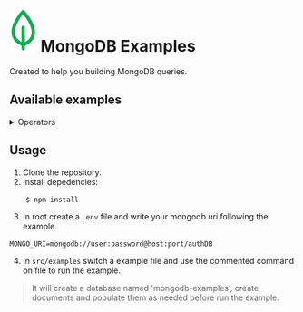 # ![Logo](public/leaf.svg) MongoDB Examples
Created to help you building MongoDB queries.

## Available examples
<details>
<summary>Operators</summary>
### Query and Projection

- `$eq | $ne`: Equal | Not Equal
- `$in | $nin`: Selects the documents whose field holds an array that contains at least one element that matches a value in the specified array
- `$gt | $gte`: Greater than | Greater than or equal
- `$lt | $lte`: Less than | Less than or equal

</details>

## Usage
1. Clone the repository.
2. Install depedencies:
```bash
	$ npm install
```
3. In root create a `.env` file and write your mongodb uri following the example.
```
MONGO_URI=mongodb://user:password@host:port/authDB
```
4. In `src/examples` switch a example file and use the commented command on file to run the example.
> It will create a database named 'mongodb-examples', create documents and populate them as needed before run the example.
